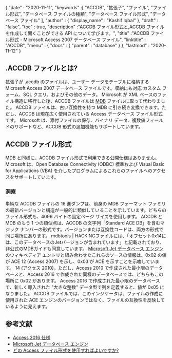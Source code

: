 {
  "date" : "2020-11-11",
  "keywords" :[ "ACCDB", "拡張子", "ファイル", "ファイル形式", "データベース ファイルの種類", "データベース ファイル形式", "データベース ファイル" ],
  "author" : {
    "display_name" : "Kashif Iqbal"
},
  "draft" : "false",
  "toc" : true,
  "description" :"ACCDB ファイル形式と,ACCDB ファイルを作成して開くことができる API について学びます。",
  "title" :"ACCDB ファイル形式 - Microsoft Access 2007 データベース ファイル",
  "linktitle" : "ACCDB",
  "menu" : {
    "docs" : {
      "parent" : "database"
}
},
  "lastmod" : "2020-11-12"
}

## .ACCDB ファイルとは?

拡張子が .accdb のファイルは、ユーザー データをテーブルに格納する Microsoft Access 2007 データベース ファイルです。収納にも対応
カスタム フォーム、SQL クエリ、およびその他のデータ。 Microsoft が XML ベースのファイル構造に移行した後、ACCDB ファイルは [MDB](/database/mdb/) ファイルに取って代わりました。 ACCDB ファイルは、古い互換性を持つ MDB に引き続き変換できます。ただし、ACCDB は現在広く使用されている Access データベース ファイル形式です。 Microsoft は、添付ファイルの保存、バイナリ データ、複数値フィールドのサポートなど、ACCDB 形式の追加機能もサポートしています。

## ACCDB ファイル形式

MDB と同様に、ACCDB ファイル形式で利用できる公開仕様はありません。 Microsoft は、Open Database Connectivity (ODBC) 標準および Visual Basic for Applications (VBA) を介したプログラムによるこれらのファイルへのアクセスをサポートしています。

### 洞察

単純な ACCDB ファイルの 16 進ダンプは、前身の MDB フォーマット ファミリの最新バージョンと構造が一般的に類似していることを示しています。どちらのファイル形式も、4096 バイトの固定ページ サイズを使用します。 ACCDB と MDB のもう 1 つの類似点は、ACCDB の文字列「Standard ACE DB」を含むマジック ナンバーの形式です。バージョンまたは互換性コードは、両方の形式で同じ場所にあります。 mdbtools | HACKINGファイルには、「オフセット0x14には、このデータベースのJetバージョンが含まれています」と記載されており、非公式のMDBガイドも同意しています。 [Microsoft Jet データベース エンジン](https://en.wikipedia.org/wiki/Microsoft_Jet_Database_Engine) のウィキペディア エントリと組み合わせたこれらのソースの情報は、0x02 の値が ACE 12 (Access 2007) を示し、0x03 が ACE を示すことを示唆しています。 14 (アクセス 2010)。ただし、Access 2010 で作成された最小限のデータベースと、Access 2016 で作成された同様のデータベースでは、どちらもこの場所に 0x02 があります。 Access 2016 で作成された最小限のデータベースで、新しく導入された "大きな整数" データ型で列を定義すると、値が 0x05 になりました。 ACCDB ファイルでは、このインジケータは、ファイルの作成に使用された ACE エンジンのバージョンではなく、ファイルの互換性を反映しているように見えます。

## 参考文献

* [Access 2016 仕様](https://support.microsoft.com/en-us/office/access-specifications-0cf3c66f-9cf2-4e32-9568-98c1025bb47c)
* [Microsoft Jet データベース エンジン](https://en.wikipedia.org/wiki/Microsoft_Jet_Database_Engine)
* [どの Access ファイル形式を使用すればよいですか?](https://support.microsoft.com/en-us/office/which-access-file-format-should-i-use-012d9ab3-d14c-479e-b617-be66f9070b41?ui=en-us&rs=en-us&ad=us)

